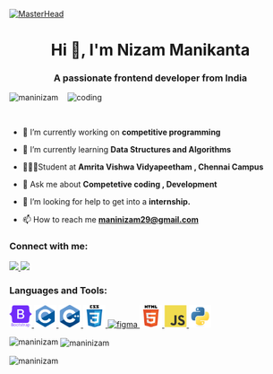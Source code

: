 [![MasterHead](https://firebasestorage.googleapis.com/v0/b/flexi-coding.appspot.com/o/dempgi7-520f8d5f-63d4-4453-8822-dbc149ae27f8.gif?alt=media&token=91c0c7b2-93c3-4029-b011-1a8703c5730d)](https://rishavchanda.io)
<h1 align="center">Hi 👋, I'm Nizam Manikanta</h1>
<h3 align="center">A passionate frontend developer from India</h3>
<img align="right" alt="coding" width="400" src="https://camo.githubusercontent.com/099c8d3a56f7e88824798bdb3709a06e575354b36c3dc1f23d9266e55f9220d9/68747470733a2f2f7777772e66726565636f646563616d702e6f72672f6e6577732f636f6e74656e742f696d616765732f323032322f31312f686972652d66756c6c2d737461636b2d646576656c6f70657273313534363530373437343331372d312e676966">

<p align="left"> <img src="https://komarev.com/ghpvc/?username=maninizam&label=Profile%20views&color=0e75b6&style=flat" alt="maninizam" /> </p>

<p align="left"> <a href="https://twitter.com/" target="blank"><img src="https://img.shields.io/twitter/follow/?logo=twitter&style=for-the-badge" alt="" /></a> </p>


- 🔭 I’m currently working on **competitive programming**

- 🌱 I’m currently learning **Data Structures and Algorithms**

- 👨🏻‍💻Student at **Amrita Vishwa Vidyapeetham , Chennai Campus**

- 💬 Ask me about **Competetive coding , Development**

- 🤔 I’m looking for help to get into a **internship.**

- 📫 How to reach me **maninizam29@gmail.com**



<h3 align="left">Connect with me:</h3>
<p align="">
<a href="https://www.linkedin.com/in/nizam-manikanta-3b67b6265/">
    <img src="https://img.shields.io/badge/-LinkedIn-ffffa0?style=for-the-badge&logo=linkedin&logoColor=0C61BF" />
</a>          
<a href="mailto:maninizam29@gmail.com">
    <img src="https://img.shields.io/badge/-Gmail-ffffa0?style=for-the-badge&logo=gmail&logoColor=E34133" />
</a>            
</p>

<h3 align="left">Languages and Tools:</h3>
<p align="left"> <a href="https://getbootstrap.com" target="_blank" rel="noreferrer"> <img src="https://raw.githubusercontent.com/devicons/devicon/master/icons/bootstrap/bootstrap-plain-wordmark.svg" alt="bootstrap" width="40" height="40"/> </a> <a href="https://www.cprogramming.com/" target="_blank" rel="noreferrer"> <img src="https://raw.githubusercontent.com/devicons/devicon/master/icons/c/c-original.svg" alt="c" width="40" height="40"/> </a> <a href="https://www.w3schools.com/cpp/" target="_blank" rel="noreferrer"> <img src="https://raw.githubusercontent.com/devicons/devicon/master/icons/cplusplus/cplusplus-original.svg" alt="cplusplus" width="40" height="40"/> </a> <a href="https://www.w3schools.com/css/" target="_blank" rel="noreferrer"> <img src="https://raw.githubusercontent.com/devicons/devicon/master/icons/css3/css3-original-wordmark.svg" alt="css3" width="40" height="40"/> </a> <a href="https://www.figma.com/" target="_blank" rel="noreferrer"> <img src="https://www.vectorlogo.zone/logos/figma/figma-icon.svg" alt="figma" width="40" height="40"/> </a> <a href="https://www.w3.org/html/" target="_blank" rel="noreferrer"> <img src="https://raw.githubusercontent.com/devicons/devicon/master/icons/html5/html5-original-wordmark.svg" alt="html5" width="40" height="40"/> </a> <a href="https://developer.mozilla.org/en-US/docs/Web/JavaScript" target="_blank" rel="noreferrer"> <img src="https://raw.githubusercontent.com/devicons/devicon/master/icons/javascript/javascript-original.svg" alt="javascript" width="40" height="40"/> </a> <a href="https://www.python.org" target="_blank" rel="noreferrer"> <img src="https://raw.githubusercontent.com/devicons/devicon/master/icons/python/python-original.svg" alt="python" width="40" height="40"/> </a> </p>

<p><img align="left" src="https://github-readme-stats.vercel.app/api/top-langs?username=maninizam&show_icons=true&locale=en&layout=compact" alt="maninizam" /></p>

<p>&nbsp;<img align="center" src="https://github-readme-stats.vercel.app/api?username=maninizam&show_icons=true&locale=en" alt="maninizam" /></p>

<p><img align="center" src="https://github-readme-streak-stats.herokuapp.com/?user=maninizam&" alt="maninizam" /></p>
